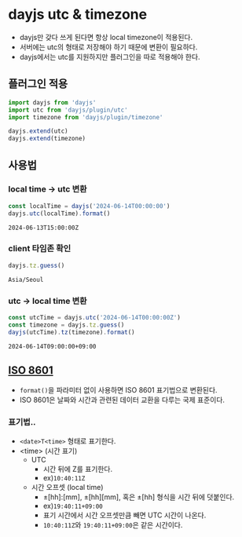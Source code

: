 # dayjs utc & timezone
- dayjs만 갖다 쓰게 된다면 항상 local timezone이 적용된다.
- 서버에는 utc의 형태로 저장해야 하기 때문에 변환이 필요하다.
- dayjs에서는 utc를 지원하지만 플러그인을 따로 적용해야 한다.
## 플러그인 적용
```js
import dayjs from 'dayjs'
import utc from 'dayjs/plugin/utc'
import timezone from 'dayjs/plugin/timezone'

dayjs.extend(utc)
dayjs.extend(timezone)
```
## 사용법
### local time -> utc 변환
```js
const localTime = dayjs('2024-06-14T00:00:00')
dayjs.utc(localTime).format()
```
`2024-06-13T15:00:00Z`
### client 타임존 확인
```js
dayjs.tz.guess()
```
`Asia/Seoul`
### utc -> local time 변환
```js
const utcTime = dayjs.utc('2024-06-14T00:00:00Z')
const timezone = dayjs.tz.guess()
dayjs(utcTime).tz(timezone).format()
```
`2024-06-14T09:00:00+09:00`
## [ISO 8601](https://ko.wikipedia.org/wiki/ISO_8601) 
- `format()`을 파라미터 없이 사용하면 ISO 8601 표기법으로 변환된다.
- ISO 8601은 날짜와 시간과 관련된 데이터 교환을 다루는 국제 표준이다.
### 표기법.. 
- `<date>T<time>` 형태로 표기한다.
- \<time> (시간 표기) 
  - UTC
    - 시간 뒤에 Z를 표기한다.
    - ex)`10:40:11Z`
  - 시간 오프셋 (local time)
    - ±[hh]:[mm], ±[hh][mm], 혹은 ±[hh] 형식을 시간 뒤에 덧붙인다.
    - ex)`19:40:11+09:00`
    - 표기 시간에서 시간 오프셋만큼 빼면 UTC 시간이 나온다.
    - `10:40:11Z`와 `19:40:11+09:00`은 같은 시간이다.